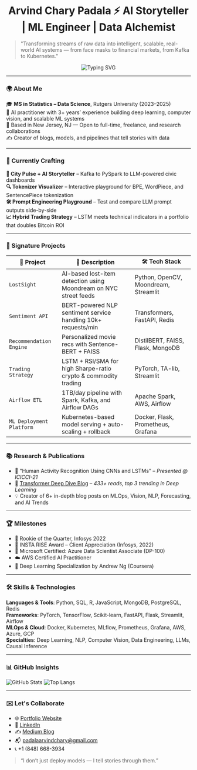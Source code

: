 <h1 align="center">Arvind Chary Padala ⚡ AI Storyteller | ML Engineer | Data Alchemist</h1>

> "Transforming streams of raw data into intelligent, scalable, real-world AI systems — from face masks to financial markets, from Kafka to Kubernetes."

<p align="center">
  <img src="https://readme-typing-svg.demolab.com?font=Fira+Code&pause=1000&width=435&lines=ML+Engineer+%7C+Data+Scientist+%7C+AI+Researcher+%7C+Creative+Technologist" alt="Typing SVG" />
</p>

---

### 🌍 About Me

🎓 **MS in Statistics – Data Science**, Rutgers University (2023–2025)  
🧠 AI practitioner with 3+ years’ experience building deep learning, computer vision, and scalable ML systems  
📍 Based in New Jersey, NJ — Open to full-time, freelance, and research collaborations  
✍️ Creator of blogs, models, and pipelines that tell stories with data

---

### 🧪 Currently Crafting

**🧠 City Pulse + AI Storyteller** – Kafka to PySpark to LLM-powered civic dashboards  
**🔍 Tokenizer Visualizer** – Interactive playground for BPE, WordPiece, and SentencePiece tokenization  
**🛠 Prompt Engineering Playground** – Test and compare LLM prompt outputs side-by-side  
**📈 Hybrid Trading Strategy** – LSTM meets technical indicators in a portfolio that doubles Bitcoin ROI

---

### 🚀 Signature Projects

| 🧩 Project | 📜 Description | 🛠 Tech Stack |
|----------|----------------|---------------|
| `LostSight` | AI-based lost-item detection using Moondream on NYC street feeds | Python, OpenCV, Moondream, Streamlit |
| `Sentiment API` | BERT-powered NLP sentiment service handling 10k+ requests/min | Transformers, FastAPI, Redis |
| `Recommendation Engine` | Personalized movie recs with Sentence-BERT + FAISS | DistilBERT, FAISS, Flask, MongoDB |
| `Trading Strategy` | LSTM + RSI/SMA for high Sharpe-ratio crypto & commodity trading | PyTorch, TA-lib, Streamlit |
| `Airflow ETL` | 1TB/day pipeline with Spark, Kafka, and Airflow DAGs | Apache Spark, AWS, Airflow |
| `ML Deployment Platform` | Kubernetes-based model serving + auto-scaling + rollback | Docker, Flask, Prometheus, Grafana |

---

### 📚 Research & Publications

- 🤖 "Human Activity Recognition Using CNNs and LSTMs" – *Presented @ ICICCI-21*  
- 🧠 [Transformer Deep Dive Blog](https://arvindchary.io) – *433+ reads, top 3 trending in Deep Learning*  
- 💡 Creator of 6+ in-depth blog posts on MLOps, Vision, NLP, Forecasting, and AI Trends

---

### 🏆 Milestones

- 🥇 Rookie of the Quarter, Infosys 2022  
- 🏅 INSTA RISE Award – Client Appreciation (Infosys, 2022)  
- 📜 Microsoft Certified: Azure Data Scientist Associate (DP-100)  
- ☁️ AWS Certified AI Practitioner  
- 📕 Deep Learning Specialization by Andrew Ng (Coursera)

---

### 🛠 Skills & Technologies

**Languages & Tools**: Python, SQL, R, JavaScript, MongoDB, PostgreSQL, Redis  
**Frameworks**: PyTorch, TensorFlow, Scikit-learn, FastAPI, Flask, Streamlit, Airflow  
**MLOps & Cloud**: Docker, Kubernetes, MLflow, Prometheus, Grafana, AWS, Azure, GCP  
**Specialties**: Deep Learning, NLP, Computer Vision, Data Engineering, LLMs, Causal Inference

---

### 📊 GitHub Insights

![GitHub Stats](https://github-readme-stats.vercel.app/api?username=ArvindPadala&show_icons=true&theme=tokyonight)
![Top Langs](https://github-readme-stats.vercel.app/api/top-langs/?username=ArvindPadala&layout=compact)

---

### ✉️ Let's Collaborate

- 🌐 [Portfolio Website](https://arvindchary.io)
- 🔗 [LinkedIn](https://www.linkedin.com/in/arvindcharypadala/)
- ✍️ [Medium Blog](https://medium.com/@arvindchary)
- 📬 padalaarvindchary@gmail.com  
- 📞 +1 (848) 668-3934

> “I don’t just deploy models — I tell stories through them.”

